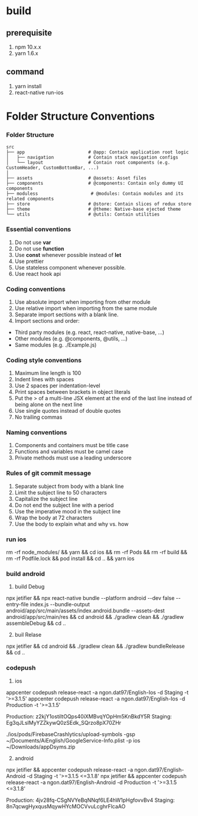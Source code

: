 # build

## prerequisite
1. npm 10.x.x
2. yarn 1.6.x

## command

1. yarn install
2. react-native run-ios

# Folder Structure Conventions

### Folder Structure

    src
    ├── app                        # @app: Contain application root logic
    │   ├── navigation             # Contain stack navigation configs
    │   └── layout                 # Contain root components (e.g. CustomHeader, CustomBottomBar, ...)
    │
    ├── assets                     # @assets: Asset files
    ├── components                 # @components: Contain only dummy UI components
    ├── moduless                    # @modules: Contain modules and its related components
    ├── store                      # @store: Contain slices of redux store
    ├── theme                      # @theme: Native-base ejected theme
    └── utils                      # @utils: Contain utilities

### Essential conventions

1. Do not use **var**
2. Do not use **function**
3. Use **const** whenever possible instead of **let**
4. Use prettier
5. Use stateless component whenever possible.
6. Use react hook api

### Coding conventions

1. Use absolute import when importing from other module
2. Use relative import when importing from the same module
3. Separate import sections with a blank line.
4. Import sections and order:
  - Third party modules (e.g. react, react-native, native-base, ...)
  - Other modules (e.g. @components, @utils, ...)
  - Same modules (e.g. ./Example.js)

### Coding style conventions

1. Maximum line length is 100
2. Indent lines with spaces
3. Use 2 spaces per indentation-level
4. Print spaces between brackets in object literals
5. Put the > of a multi-line JSX element at the end of the last line instead of being alone on the next line
6. Use single quotes instead of double quotes
7. No trailing commas

### Naming conventions

1. Components and containers must be title case
2. Functions and variables must be camel case
3. Private methods must use a leading underscore

### Rules of git commit message

1. Separate subject from body with a blank line
2. Limit the subject line to 50 characters
3. Capitalize the subject line
4. Do not end the subject line with a period
5. Use the imperative mood in the subject line
6. Wrap the body at 72 characters
7. Use the body to explain what and why vs. how

### run ios
rm -rf node_modules/ && yarn && cd ios && rm -rf Pods && rm -rf build && rm -rf Podfile.lock && pod install && cd .. && yarn ios

### build android
1. build Debug

<!-- npx jetifier && react-native bundle --platform android --dev false --entry-file index.js --bundle-output android/app/src/main/assets/index.android.bundle --assets-dest android/app/src/main/res && cd android/app && cp google-services_dev.json google-services.json &&  cd .. && ./gradlew clean && ./gradlew assembleDebug && cd .. -->

npx jetifier && npx react-native bundle --platform android --dev false --entry-file index.js --bundle-output android/app/src/main/assets/index.android.bundle --assets-dest android/app/src/main/res && cd android && ./gradlew clean && ./gradlew assembleDebug && cd ..


2. buil Relase

<!-- npx jetifier && cd android/app && cp buildRelease.gradle build.gradle && cp google-services_prod.json google-services.json  && cd .. && ./gradlew clean && ./gradlew assembleRelease && cd .. -->

npx jetifier && cd android && ./gradlew clean && ./gradlew bundleRelease && cd ..

### codepush

1. ios 

appcenter codepush release-react -a ngon.dat97/English-Ios -d Staging -t '>=3.1.5'
appcenter codepush release-react -a ngon.dat97/English-Ios -d Production -t '>=3.1.5'

Production: z2kjY1ostiItOQps40iXMBvqYOpHm5KnBkdY5R
Staging: Eg3qJLsIMyYZZkywQ0zSEdk_SQrzo8pX70ZHr

./ios/pods/FirebaseCrashlytics/upload-symbols -gsp ~/Documents/AiEnglish/GoogleService-Info.plist -p ios ~/Downloads/appDsyms.zip

2. android

npx jetifier && appcenter codepush release-react -a ngon.dat97/English-Android -d Staging -t '>=3.1.5 <=3.1.8'
npx jetifier && appcenter codepush release-react -a ngon.dat97/English-Android -d Production -t '>=3.1.5 <=3.1.8'

Production: 4jv28fq-CSgNVYeBqNNqf6LE4hW1pHgfovvBv4
Staging: 8n7qcwgHyxqusMqywHYcMOCVvuLcghrFlcaAO